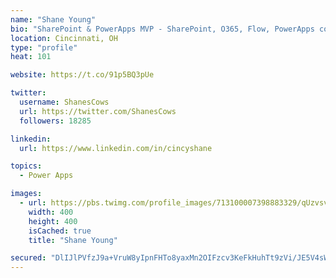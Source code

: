 ```yaml
---
name: "Shane Young"
bio: "SharePoint & PowerApps MVP - SharePoint, O365, Flow, PowerApps consulting? @PowerApps911 | Pure Snark? You found it."
location: Cincinnati, OH
type: "profile"
heat: 101

website: https://t.co/91p5BQ3pUe

twitter:
  username: ShanesCows
  url: https://twitter.com/ShanesCows
  followers: 18285

linkedin:
  url: https://www.linkedin.com/in/cincyshane

topics:
  - Power Apps

images:
  - url: https://pbs.twimg.com/profile_images/713100007398883329/qUzvsvQ3_400x400.jpg
    width: 400
    height: 400
    isCached: true
    title: "Shane Young"

secured: "DlIJlPVfzJ9a+VruW8yIpnFHTo8yaxMn2OIFzcv3KeFkHuhTt9zVi/JE5V4sWfD0+WpfhOCwoAKOLC76iprQ2zEbHua55Mgcukfx7saRrG1wV63059J895N7XslaPeP0MSEeNBq4a0i8Bk9EtiSRkTrQX95XetWm31kGUC9lrqpIVF3tdRPZpmtDWreDu13YQz5NBSP2/wtV+8tDYZziGgIqSmb6k1iTs7lw8v5+DzyAuQbUYwu0/KfzoGoacqbaIwo6DFCR0oMXjsaW3IGIvnKA2IQclEvbzTMLFUx4i6H0OtkzVA9mzElRue8OuH0CLiAqDfYRCfE+iz446ZPNs3LxzOHheSZtXEVKc9h2jKj2QalSLTSNhcaPw+CFHImYhJMM6IDTc6EjNBtlpk+uF/eFfincfQlYEelj6adpcqI=;hxK+rfFIQYmR6NGXKDBD4A=="
---
```


